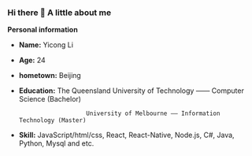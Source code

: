 ### Hi there 👋  A little about me


**Personal information**

- **Name:** Yicong Li
- **Age:** 24
- **hometown:** Beijing
- **Education:** The Queensland University of Technology —— Computer Science (Bachelor)
    
                         University of Melbourne —— Information Technology (Master)
    
- **Skill:** JavaScript/html/css, React, React-Native, Node.js, C#, Java, Python, Mysql and etc.
